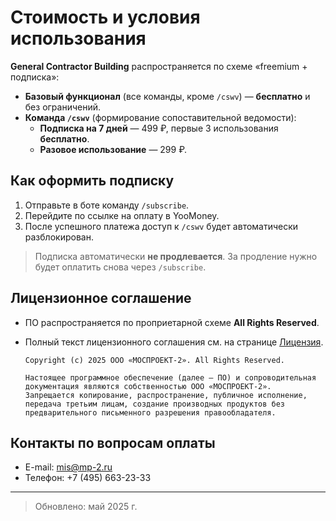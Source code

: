 # Стоимость и условия использования

**General Contractor Building** распространяется по схеме «freemium + подписка»:

- **Базовый функционал** (все команды, кроме `/cswv`) — **бесплатно** и без ограничений.  
- **Команда `/cswv`** (формирование сопоставительной ведомости):  
  - **Подписка на 7 дней** — 499 ₽, первые 3 использования **бесплатно**.  
  - **Разовое использование** — 299 ₽.  

## Как оформить подписку

1. Отправьте в боте команду `/subscribe`.  
2. Перейдите по ссылке на оплату в YooMoney.  
3. После успешного платежа доступ к `/cswv` будет автоматически разблокирован.

> Подписка автоматически **не продлевается**. За продление нужно будет оплатить снова через `/subscribe`.

## Лицензионное соглашение

- ПО распространяется по проприетарной схеме **All Rights Reserved**.  
- Полный текст лицензионного соглашения см. на странице [Лицензия](https://gcbot-doe.github.io/gcbot-docs/license.html).
        
      Copyright (c) 2025 ООО «МОСПРОЕКТ-2». All Rights Reserved.
      
      Настоящее программное обеспечение (далее — ПО) и сопроводительная документация являются собственностью ООО «МОСПРОЕКТ-2».
      Запрещается копирование, распространение, публичное исполнение, передача третьим лицам, создание производных продуктов без
      предварительного письменного разрешения правообладателя.

## Контакты по вопросам оплаты

- E-mail: mis@mp-2.ru  
- Телефон: +7 (495) 663-23-33  

---

> Обновлено: май 2025 г.
